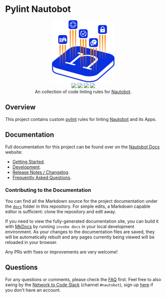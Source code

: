 # Pylint Nautobot

<p align="center">
  <img src="https://raw.githubusercontent.com/nautobot/pylint-nautobot/main/docs/images/icon-pylint-nautobot.png" class="logo" height="200px">
  <br>
  <a href="https://github.com/nautobot/pylint-nautobot/actions"><img src="https://github.com/nautobot/pylint-nautobot/actions/workflows/ci.yml/badge.svg?branch=main"></a>
  <a href="https://docs.nautobot.com/projects/pylint-nautobot/en/latest"><img src="https://readthedocs.org/projects/pylint-nautobot/badge/"></a>
  <a href="https://pypi.org/project/pylint-nautobot/"><img src="https://img.shields.io/pypi/v/pylint-nautobot"></a>
  <a href="https://pypi.org/project/pylint-nautobot/"><img src="https://img.shields.io/pypi/dm/pylint-nautobot"></a>
  <br>
  An collection of code linting rules for <a href="https://nautobot.com/">Nautobot</a>.
</p>

## Overview

This project contains custom [pylint](https://github.com/pylint-dev/pylint) rules for linting [Nautobot](https://github.com/nautobot/nautobot) and its Apps.

## Documentation

Full documentation for this project can be found over on the [Nautobot Docs](https://docs.nautobot.com) website:

- [Getting Started](https://docs.nautobot.com/projects/pylint-nautobot/en/latest/getting_started/).
- [Development](https://docs.nautobot.com/projects/pylint-nautobot/en/latest/development).
- [Release Notes / Changelog](https://docs.nautobot.com/projects/pylint-nautobot/en/latest/release_notes/).
- [Frequently Asked Questions](https://docs.nautobot.com/projects/pylint-nautobot/en/latest/faq/).

### Contributing to the Documentation

You can find all the Markdown source for the project documentation under the [`docs`](https://github.com/nautobot/pylint-nautobot/tree/main/docs) folder in this repository. For simple edits, a Markdown capable editor is sufficient: clone the repository and edit away.

If you need to view the fully-generated documentation site, you can build it with [MkDocs](https://www.mkdocs.org/) by running `invoke docs` in your local development environment. As your changes to the documentation files are saved, they will be automatically rebuilt and any pages currently being viewed will be reloaded in your browser.

Any PRs with fixes or improvements are very welcome!

## Questions

For any questions or comments, please check the [FAQ](https://docs.nautobot.com/projects/pylint-nautobot/en/latest/faq/) first. Feel free to also swing by the [Network to Code Slack](https://networktocode.slack.com/) (channel `#nautobot`), sign up [here](http://slack.networktocode.com/) if you don't have an account.

